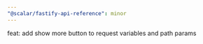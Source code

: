 ```yaml
---
"@scalar/fastify-api-reference": minor
---
```


feat: add show more button to request variables and path params
